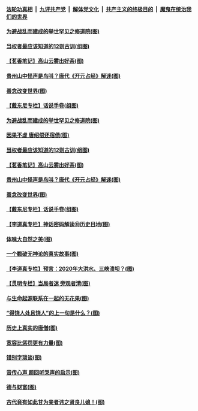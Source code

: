 

####  [法轮功真相](../../../../basic/blob/master/README.md?t=07061131) &nbsp;|&nbsp; [九评共产党](../../../../9ping.md/blob/master/README.md?t=07061131) &nbsp;|&nbsp; [解体党文化](../../../../jtdwh.md/blob/master/README.md?t=07061131)  &nbsp;|&nbsp; [共产主义的终极目的](../../../../gczydzjmd.md/blob/master/README.md?t=07061131) &nbsp;|&nbsp; [魔鬼在统治我们的世界](../../../../mgztzwmdsj.md/blob/master/README.md?t=07061131) 

#### [为避战乱而建成的举世罕见之修道院(图)](../pages/p7/938715.md?t=07061131) 

#### [当权者最应该知道的12则古训(组图)](../pages/p7/938581.md?t=07061131) 

#### [【茗香笔记】高山云雾出好茶(图)](../pages/p7/938345.md?t=07061131) 

#### [贵州山中怪声是鸟叫？唐代《开元占经》解迷(图)](../pages/p7/938669.md?t=07061131) 

#### [善念改变世界(图)](../pages/p7/938282.md?t=07061131) 

#### [【戴东尼专栏】话说手卷(组图)](../pages/p7/936297.md?t=07061131) 

#### [为避战乱而建成的举世罕见之修道院(图)](../pages/p7/938715.md?t=07061131) 

#### [因果不虚 唐绍偿还宿债(图)](../pages/p7/938656.md?t=07061131) 

#### [当权者最应该知道的12则古训(组图)](../pages/p7/938581.md?t=07061131) 

#### [【茗香笔记】高山云雾出好茶(图)](../pages/p7/938345.md?t=07061131) 

#### [贵州山中怪声是鸟叫？唐代《开元占经》解迷(图)](../pages/p7/938669.md?t=07061131) 

#### [善念改变世界(图)](../pages/p7/938282.md?t=07061131) 

#### [【戴东尼专栏】话说手卷(组图)](../pages/p7/936297.md?t=07061131) 

#### [【李道真专栏】神话密码解读⑩历史目地(图)](../pages/p7/938337.md?t=07061131) 

#### [体味大自然之美(图)](../pages/p7/938567.md?t=07061131) 

#### [一个戳破无神论的真实故事(图)](../pages/p7/938421.md?t=07061131) 

#### [【李道真专栏】预言：2020年大洪水、三峡溃坝？(图)](../pages/p7/938448.md?t=07061131) 

#### [【贯明专栏】当局者迷 旁观者清(图)](../pages/p7/938303.md?t=07061131) 

#### [与生命起源联系在一起的无花果(图)](../pages/p7/938342.md?t=07061131) 

#### [“得饶人处且饶人”的上一句是什么？(图)](../pages/p7/938333.md?t=07061131) 

#### [历史上真实的唐僧(图)](../pages/p7/938101.md?t=07061131) 

#### [宽容比惩罚更有力量(图)](../pages/p7/938280.md?t=07061131) 

#### [错别字琐谈(图)](../pages/p7/938316.md?t=07061131) 

#### [音传心声 颜回听哭声的启示(图)](../pages/p7/938099.md?t=07061131) 

#### [德与财富(图)](../pages/p7/938218.md?t=07061131) 

#### [古代竟有如此甘为亲者讳之贤良儿媳！(图)](../pages/p7/938117.md?t=07061131) 

